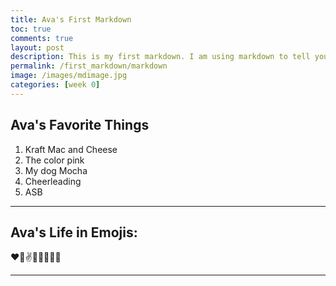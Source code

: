 ```yaml
---
title: Ava's First Markdown
toc: true
comments: true
layout: post
description: This is my first markdown. I am using markdown to tell you a little bit about me.
permalink: /first_markdown/markdown
image: /images/mdimage.jpg
categories: [week 0]
---
```




## Ava's Favorite Things
1. Kraft Mac and Cheese
2. The color pink
3. My dog Mocha
4. Cheerleading
5. ASB

---

## Ava's Life in Emojis:
:heart::dog::v::dancers::muscle::hankey::wave::sparkling_heart:

---
